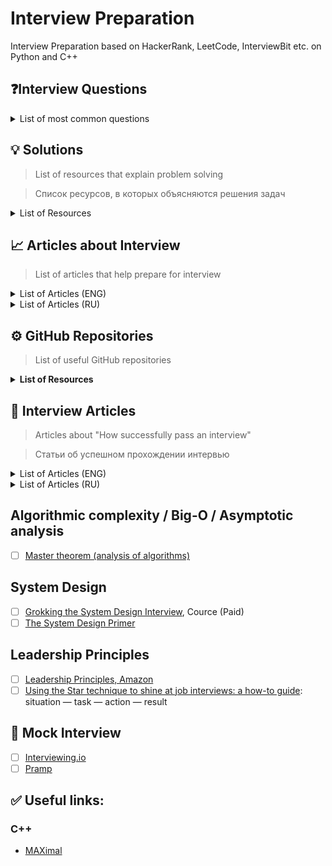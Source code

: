 # Interview Preparation

Interview Preparation based on HackerRank, LeetCode, InterviewBit etc. on Python and C++

## ❓Interview Questions

<details>
 <summary> List of most common questions </summary> 
<ul style="list-style-type:circle;">
  <li> <a href="https://leetcode.com/discuss/interview-question/344650/Amazon-Online-Assessment-Questions"> Amazon Online Assessment Questions</a>, LeetCode</li>
  <li><a href="https://habr.com/ru/company/smart_start/blog/472796/"> ДА вздрогнет FAANG* или [практическое руководство] по поиску работы в США/Европе для айтишника </a> </li>
  <li><a href="https://www.cs.utah.edu/~jeffp/teaching/cs5955.html"> Data Mining</a> </li>
</ul>
</details>

## 💡 Solutions

> List of resources that explain problem solving

> Список ресурсов, в которых объясняются решения задач

<details>
 <summary> List of Resources </summary> 
<ul style="list-style-type:circle;">
  <li> <a href="https://www.youtube.com/user/tusharroy2525"> Tushar Roy - Coding Made Simple</a>, YouTube Chanel </li>
  <li><a href="https://habr.com/ru/company/smart_start/blog/472796/"> ДА вздрогнет FAANG* или [практическое руководство] по поиску работы в США/Европе для айтишника </a> </li>
  <li><a href=""> </a> </li>
</ul>
</details>

## 📈  Articles about Interview

> List of articles that help prepare for interview

<details>
 <summary> List of Articles (ENG) </summary> 
<ul style="list-style-type:circle;">
  <li> <a href="https://hackernoon.com/14-patterns-to-ace-any-coding-interview-question-c5bb3357f6ed"> 14 Patterns to Ace Any Coding Interview Question </a> </li>
  <li><a href="https://leetcode.com/discuss/general-discussion/458695/dynamic-programming-patterns">Dynamic Programming Patterns </a>, LeetCode </li>
  <li><a href=""> </a> </li>
</ul>
</details>

<details>
 <summary> List of Articles (RU) </summary> 
<ul style="list-style-type:circle;">
  <li> <a href="https://tproger.ru/translations/14-templates-to-answer-interview-questions/"> 14 шаблонов, которые помогут ответить на любой вопрос по коду на собеседовании </a> </li>
  <li><a href="">  </a> </li>
  <li><a href=""> </a> </li>
</ul>
</details>

## ⚙️ GitHub Repositories

> List of useful GitHub repositories

<details>
 <summary> <b> List of Resources </b> </summary> 
<ul style="list-style-type:circle;">
  <li> <a href="https://github.com/mission-peace/interview/wiki"> Tushar Roy GitHub</a></li>
  <li><a href="">  </a> </li>
  <li><a href=""> </a> </li>
</ul>
</details>

## 📑 Interview Articles
> Articles about "How successfully pass an interview"

> Статьи об успешном прохождении интервью

<details>
 <summary> List of Articles (ENG)</summary> 
<ul style="list-style-type:circle;">
  <li> <a href=""> </a> </li>
  <li><a href=""> </a> </li>
  <li><a href=""> </a> </li>
</ul>
</details>

<details>
 <summary> List of Articles (RU)</summary> 
<ul style="list-style-type:circle;">
  <li> <a href="https://habr.com/ru/post/499394/"> Подготовка к собеседованиям в IT-гиганты: как я преодолела проклятье алгоритмического собеседования</a> </li>
  <li><a href="https://habr.com/ru/company/smart_start/blog/472796/"> ДА вздрогнет FAANG* или [практическое руководство] по поиску работы в США/Европе для айтишника </a> </li>
  <li><a href="https://tproger.ru/articles/work-in-google/"> Как попасть в Google: инструкция по подготовке</a>, Типичный программист </li>
  <li><a href="https://dou.ua/lenta/articles/google-interview/"> Как попасть в Google: инструкция по подготовке</a>, DOU </li>
</ul>
</details>

## Algorithmic complexity / Big-O / Asymptotic analysis

- [ ] [Master theorem (analysis of algorithms)](https://en.wikipedia.org/wiki/Master_theorem_(analysis_of_algorithms))

## System Design

- [ ] [Grokking the System Design Interview](https://www.educative.io/courses/grokking-the-system-design-interview), Cource (Paid)
- [ ] [The System Design Primer](https://github.com/donnemartin/system-design-primer)

## Leadership Principles

- [ ] [Leadership Principles, Amazon](https://www.amazon.jobs/en/principles)
- [ ] [Using the Star technique to shine at job interviews: a how-to guide](https://www.theguardian.com/careers/careers-blog/star-technique-competency-based-interview): situation — task — action — result

## 👥 Mock Interview

- [ ] [Interviewing.io](https://interviewing.io)
- [ ] [Pramp](https://www.pramp.com/#/)

## ✅ Useful links:

### C++
  - [MAXimal](http://e-maxx.ru/algo/)
  
  
